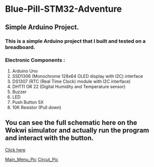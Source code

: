 
# Blue-Pill-STM32-Adventure
## Simple Arduino Project.

### This is a simple Arduino project that I built and tested on a breadboard.
### Electronic Components :
1. Arduino Uno
2. SSD1306 (Monochrome 128x64 OLED display with I2C) interface
3. DS1307 (RTC (Real Time Clock) module with I2C interface)
4. DHT11 OR 22 (Digital Humidity and Temperature sensor)
5. Buzzer
6. LED
7. Push Button 5X
8. 10K Resistor (Pull down)


## You can see the full schematic here on the Wokwi simulator and actually run the program and interact with the button.
[Click here](https://wokwi.com/projects/392431636992242689)

[Main_Menu_Pic](https://biaupload.com/do.php?imgf=org-ed88b0bd3f6e2.jpg)
[Circut_Pic](https://biaupload.com/do.php?imgf=org-7cc665d1ce5d1.png)
